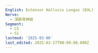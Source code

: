 ```yaml
---
English: Extensor Hallucis Longus (EHL)
Nerve:
  - 深腓骨神経
Segment:
  - L5
  - S1
lastmod: '2025-03-06'
last_edited: 2025-02-27T00:00:00.000Z
---
```



